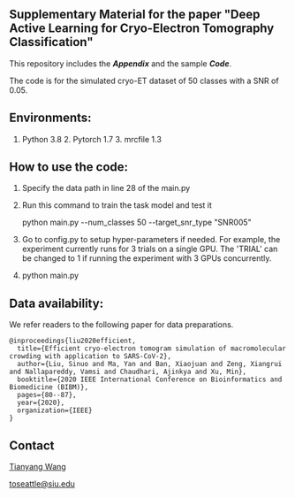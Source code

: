## Supplementary Material for the paper "Deep Active Learning for Cryo-Electron Tomography Classification"

This repository includes the ***Appendix*** and the sample ***Code***.


The code is for the simulated cryo-ET dataset of 50 classes with a SNR of 0.05.

## Environments:

1. Python 3.8   2. Pytorch 1.7   3. mrcfile 1.3



## How to use the code:

1. Specify the data path in line 28 of the main.py 

2. Run this command to train the task model and test it

   python main.py --num_classes 50 --target_snr_type "SNR005"

3. Go to config.py to setup hyper-parameters if needed. For example, the experiment 
   currently runs for 3 trials on a single GPU. The 'TRIAL' can be changed to 1 if
   running the experiment with 3 GPUs concurrently. 
   
4. python main.py 



## Data availability:

We refer readers to the following paper for data preparations. 

```
@inproceedings{liu2020efficient,
  title={Efficient cryo-electron tomogram simulation of macromolecular crowding with application to SARS-CoV-2},
  author={Liu, Sinuo and Ma, Yan and Ban, Xiaojuan and Zeng, Xiangrui and Nallapareddy, Vamsi and Chaudhari, Ajinkya and Xu, Min},
  booktitle={2020 IEEE International Conference on Bioinformatics and Biomedicine (BIBM)},
  pages={80--87},
  year={2020},
  organization={IEEE}
}
```

## Contact
[Tianyang Wang](https://tianyangwang.org/)

toseattle@siu.edu
